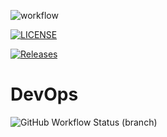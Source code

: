 ![workflow](https://github.com/ElJefeNathan/zzz_banish/actions/workflows/main.yml/badge.svg)

[![LICENSE](https://img.shields.io/github/license/ElJefeNathan/zzz_banish.svg?style=flat-square)](https://github.com/ElJefeNathan/zzz_banish/blob/master/LICENSE)

[![Releases](https://img.shields.io/github/release/ElJefeNathan/zzz_banish/all.svg?style=flat-square)](https://github.com/ElJefeNathan/zzz_banish/releases)

# DevOps
![GitHub Workflow Status (branch)](https://img.shields.io/github/actions/workflow/status/ElJefeNathan/zzz_banish/Hello%20world%20action?branch=develop?style=flat-square)